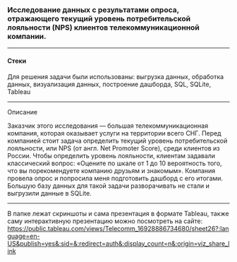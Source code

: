 ### Исследование данных с результатами опроса, отражающего текущий уровень потребительской лояльности (NPS) клиентов телекоммуникационной компании.
_________________________
#### Стеки
Для решения задачи были использованы: выгрузка данных, обработка данных, визуализация данных, построение дашборда, SQL, SQLite, Tableau
_________________________
Описание

Заказчик этого исследования — большая телекоммуникационная компания, которая оказывает услуги на территории всего СНГ. 
Перед компанией стоит задача определить текущий уровень потребительской лояльности, или NPS (от англ. Net Promoter Score), среди клиентов из России.
Чтобы определить уровень лояльности, клиентам задавали классический вопрос: «Оцените по шкале от 1 до 10 вероятность того, что вы порекомендуете компанию друзьям и знакомым».
Компания провела опрос и попросила меня подготовить дашборд с его итогами. Большую базу данных для такой задачи разворачивать не стали и выгрузили данные в SQLite.
__________________________

В папке лежат скриншоты и сама презентация в формате Tableau, также саму интерактивную презентацию можно посмотреть на сайте: 
https://public.tableau.com/views/Telecomm_16928886734680/sheet26?:language=en-US&publish=yes&:sid=&:redirect=auth&:display_count=n&:origin=viz_share_link
